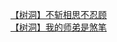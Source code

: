 [【树洞】不斩相思不忍顾](http://tieba.baidu.com/p/3670313186?see_lz=1&pn=)   
[【树洞】我的师弟是煞笔](http://tieba.baidu.com/p/3670925065?see_lz=1&pn=)   
